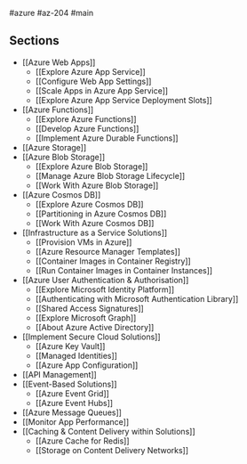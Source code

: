 #azure #az-204 #main

## Sections
- [[Azure Web Apps]]
	- [[Explore Azure App Service]]
	- [[Configure Web App Settings]]
	- [[Scale Apps in Azure App Service]]
	- [[Explore Azure App Service Deployment Slots]]
- [[Azure Functions]]
	- [[Explore Azure Functions]]
	- [[Develop Azure Functions]]
	- [[Implement Azure Durable Functions]]
- [[Azure Storage]]
- [[Azure Blob Storage]]
	- [[Explore Azure Blob Storage]]
	- [[Manage Azure Blob Storage Lifecycle]]
	- [[Work With Azure Blob Storage]]
- [[Azure Cosmos DB]]
	- [[Explore Azure Cosmos DB]]
	- [[Partitioning in Azure Cosmos DB]]
	- [[Work With Azure Cosmos DB]]
- [[Infrastructure as a Service Solutions]]
	- [[Provision VMs in Azure]]
	- [[Azure Resource Manager Templates]]
	- [[Container Images in Container Registry]]
	- [[Run Container Images in Container Instances]]
- [[Azure User Authentication & Authorisation]]
	- [[Explore Microsoft Identity Platform]]
	- [[Authenticating with Microsoft Authentication Library]]
	- [[Shared Access Signatures]]
	- [[Explore Microsoft Graph]]
	- [[About Azure Active Directory]]
- [[Implement Secure Cloud Solutions]]
	- [[Azure Key Vault]]
	- [[Managed Identities]]
	- [[Azure App Configuration]]
- [[API Management]]
- [[Event-Based Solutions]]
	- [[Azure Event Grid]]
	- [[Azure Event Hubs]]
- [[Azure Message Queues]]
- [[Monitor App Performance]]
- [[Caching & Content Delivery within Solutions]]
	- [[Azure Cache for Redis]]
	- [[Storage on Content Delivery Networks]]